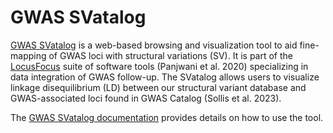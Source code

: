 # GWAS SVatalog    
    
[GWAS SVatalog](https://svatalog.research.sickkids.ca/) is a web-based browsing and visualization tool to aid fine-mapping of GWAS loci with structural variations (SV). It is part of the [LocusFocus](https://locusfocus.research.sickkids.ca/) suite of software tools (Panjwani et al. 2020) specializing in data integration of GWAS follow-up. The SVatalog allows users to visualize linkage disequilibrium (LD) between our structural variant database and GWAS-associated loci found in GWAS Catalog (Sollis et al. 2023).    

The [GWAS SVatalog documentation](https://gwas-svatalog-docs.readthedocs.io/en/latest/index.html) provides details on how to use the tool.
